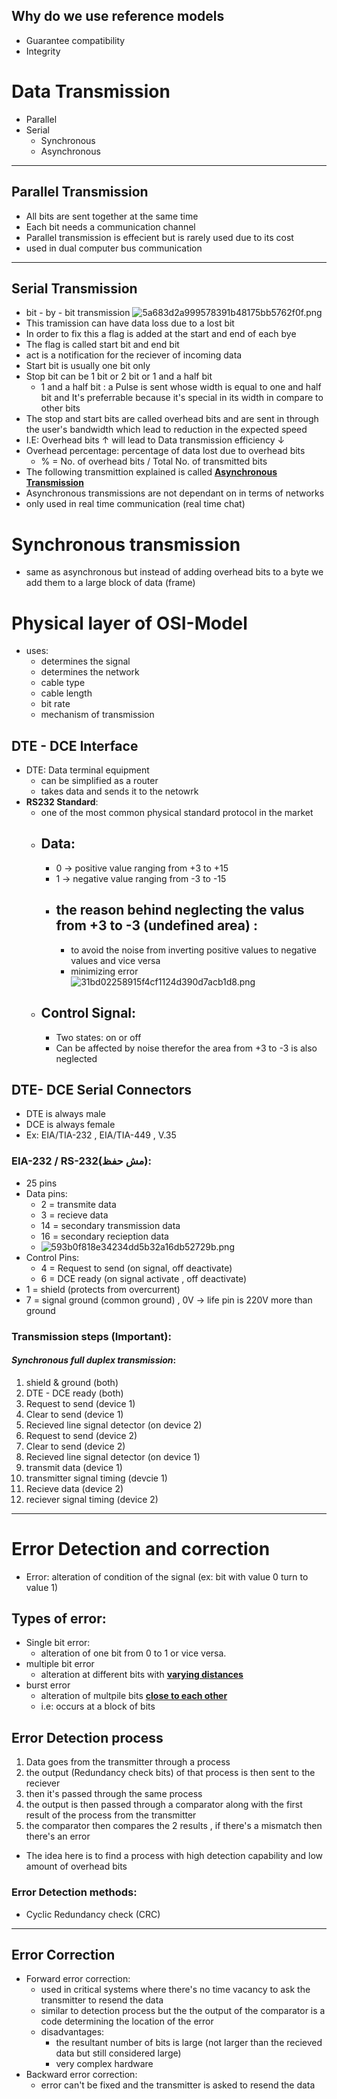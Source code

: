 ## Why do we use reference models
- Guarantee compatibility
- Integrity

# Data Transmission
- Parallel
- Serial
	- Synchronous
	- Asynchronous
---
## Parallel Transmission
- All bits are sent together at the same time
- Each bit needs a communication channel
- Parallel transmission is effecient but is rarely used due to its cost
- used in dual computer bus communication
- --
## Serial Transmission
- bit - by - bit transmission
![5a683d2a999578391b48175bb5762f0f.png](_resources/5a683d2a999578391b48175bb5762f0f.png)
- This tramission can have data loss due to a lost bit
- In order to fix this a flag is added at the start and end of each bye
- The flag is called start bit and end bit
- act is a notification for the reciever of incoming data
- Start bit is usually one bit only 
- Stop bit can be 1 bit or 2 bit or 1 and a half bit 
	- 1 and a half bit : a Pulse is sent whose width is equal to one and half bit and It's preferrable because it's special in its width in compare to other bits
- The stop and start bits are called overhead bits and are sent in through the user's bandwidth which lead to reduction in the expected speed
- I.E: Overhead bits &uarr; will lead to Data transmission efficiency &darr;
- Overhead percentage: percentage of data lost due to overhead bits
	-  % = No. of overhead bits / Total No. of transmitted bits
- The following transmittion explained is called <u>**Asynchronous Transmission**</u>
- Asynchronous transmissions are not dependant on in terms of networks
- only used in real time communication (real time chat)
# Synchronous transmission
- same as asynchronous but instead of adding overhead bits to a byte we add them to a large block of data (frame)

# Physical layer of OSI-Model
- uses:
	- determines the signal
	- determines the network
	- cable type
	- cable length
	- bit rate
	- mechanism of transmission 
## DTE - DCE Interface
- DTE: 	Data terminal equipment
	- can be simplified as a router
	- takes data and sends it to the netowrk
- **RS232 Standard**:
	- one of the most common physical standard protocol in the market
	- Data:
		- 
		- 0 -> positive value ranging from +3 to +15
		- 1 -> negative value ranging from -3 to -15
		- the reason behind neglecting the valus from +3 to -3 (undefined area) : 
		  - 
			- to avoid the noise from inverting positive values to negative values and vice versa
			- minimizing error				
![31bd02258915f4cf1124d390d7acb1d8.png](_resources/31bd02258915f4cf1124d390d7acb1d8-1.png)
	- Control Signal:
		-
		- Two states: on or off
		- Can be affected by noise therefor the area from +3 to -3 is also neglected
		
## DTE- DCE Serial Connectors
- DTE is always male
- DCE is always female
- Ex: EIA/TIA-232 , EIA/TIA-449 , V.35

### EIA-232 / RS-232(مش حفظ):
- 25 pins
- Data pins:
	-  2 = transmite data
	-  3 = recieve data 
	-  14 = secondary transmission data
	-  16 = secondary recieption data
	-  ![593b0f818e34234dd5b32a16db52729b.png](_resources/593b0f818e34234dd5b32a16db52729b-1.png)
- Control Pins:
	- 4 = Request to send (on signal, off deactivate)
	- 6 = DCE ready (on signal activate , off deactivate)
- 1 = shield (protects from overcurrent)
- 7 = signal ground (common ground) , 0V -> life pin is 220V more than ground

### Transmission steps (Important):
#### _Synchronous full duplex transmission_:
1. shield & ground (both)
2. DTE - DCE ready (both)
3. Request to send (device 1)
4. Clear to send (device 1)
5. Recieved line signal detector (on device 2)
6. Request to send (device 2)
7. Clear to send (device 2)
8. Recieved line signal detector (on device 1)
9. transmit data (device 1)
10. transmitter signal timing (devcie 1)
11. Recieve data (device 2)
12. reciever signal timing (device 2)

---
# Error Detection and correction
- Error: alteration of condition of the signal (ex: bit with value 0 turn to value 1)
## Types of error:
- Single bit error:
	- alteration of one bit from 0 to 1 or vice versa. 
- multiple bit error
	-  alteration at different bits with <u>**varying distances**</u>
- burst error
	- alteration of multpile bits <u>**close to each other**</u>
	- i.e: occurs at a block of bits
## Error Detection process
1. Data goes from the transmitter through a process
2. the output (Redundancy check bits) of that process is then sent to the reciever
3. then it's passed through the same process 
4. the output is then passed through a comparator along with the first result of the process from the transmitter
5. the comparator then compares the 2 results , if there's a mismatch then there's an error

- The idea here is to find a process with high detection capability and low amount of overhead bits

### Error Detection methods:
- Cyclic Redundancy check (CRC)
- --
## Error Correction
- Forward error correction:
	- used in critical systems where there's no time vacancy to ask the transmitter to resend the data
	- similar to detection process but the the output of the comparator is a code determining the location of the error 
	- disadvantages:
		- the resultant number of bits is large (not larger than the recieved data but still considered large)
		- very complex hardware
- Backward error correction:
	-  error can't be fixed and the transmitter is asked to resend the data

